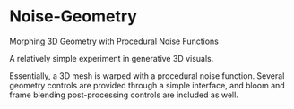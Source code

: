 # Noise-Geometry
Morphing 3D Geometry with Procedural Noise Functions

A relatively simple experiment in generative 3D visuals.

Essentially, a 3D mesh is warped with a procedural noise function. Several geometry controls are provided through a simple interface, and bloom and frame blending post-processing controls are included as well.

